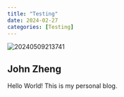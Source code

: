 ```yaml
---
title: "Testing"
date: 2024-02-27
categories: [Testing]
---
```


![20240509213741](https://cdn.jsdelivr.net/gh/zjg1128/picgo@main/blogs/images/20240509213741.png)

## John Zheng

Hello World! This is my personal blog.  
